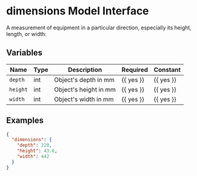 # dimensions Model Interface

A measurement of equipment in a particular direction, especially its height, length, or width:

## Variables

<!-- table start -->
| Name | Type | Description | Required | Constant |
| --- | --- | --- | --- | --- |
| `depth` | int | Object's depth in mm | {{ yes }} | {{ yes }} |
| `height` | int | Object's height in mm | {{ yes }} | {{ yes }} |
| `width` | int | Object's width in mm | {{ yes }} | {{ yes }} |

<!-- table end -->

## Examples

```json
{
  "dimensions": {
    "depth": 220,
    "height": 43.6,
    "width": 442
  }
}
```
